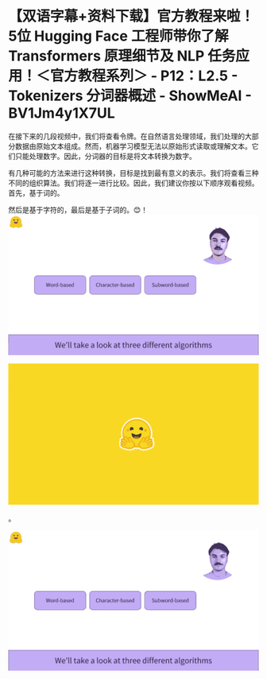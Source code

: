 # 【双语字幕+资料下载】官方教程来啦！5位 Hugging Face 工程师带你了解 Transformers 原理细节及 NLP 任务应用！＜官方教程系列＞ - P12：L2.5 - Tokenizers 分词器概述 - ShowMeAI - BV1Jm4y1X7UL

在接下来的几段视频中，我们将查看令牌。在自然语言处理领域，我们处理的大部分数据由原始文本组成。然而，机器学习模型无法以原始形式读取或理解文本。它们只能处理数字。因此，分词器的目标是将文本转换为数字。

有几种可能的方法来进行这种转换，目标是找到最有意义的表示。我们将查看三种不同的组织算法。我们将逐一进行比较。因此，我们建议你按以下顺序观看视频。首先，基于词的。

然后是基于字符的，最后是基于子词的。😊！![](img/6c883a64f121aa7d5774c3337aefd2f1_1.png)

![](img/6c883a64f121aa7d5774c3337aefd2f1_2.png)

。

![](img/6c883a64f121aa7d5774c3337aefd2f1_4.png)
